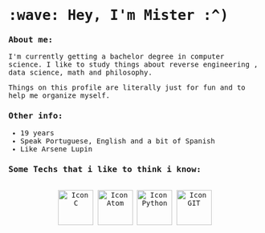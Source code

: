 <samp>
  <h1> :wave: Hey, I'm Mister :^) </h1>

  ### About me:  <br>
  
  I'm currently getting a bachelor degree in computer science.
  I like to study things about reverse engineering , data science, math and
  philosophy.
  <br>
  
  Things on this profile are literally just for fun and to help me
  organize myself.
  <br>
  
  
  ### Other info:
  - 19 years
  - Speak Portuguese, English and a bit of Spanish
  - Like Arsene Lupin

 
  ### Some Techs that i like to think i know:
  

  <br>
  
  
  <div align = "center" style="display: inline_block">
    <img align="center" alt="Icon C" width="70" src="https://cdn.jsdelivr.net/gh/devicons/devicon/icons/c/c-original.svg"/>
    <img align="center" alt="Icon Atom" width="70" src="https://upload.wikimedia.org/wikipedia/commons/thumb/e/e2/Atom_1.0_icon.png/600px-Atom_1.0_icon.png?20160921001112"/>
    <img align="center" alt="Icon Python" width="70" src="https://cdn-icons-png.flaticon.com/512/5968/5968350.png"/>
    <img align="center" alt="Icon GIT" width="70" src="https://git-scm.com/images/logos/downloads/Git-Icon-1788C.png"/>
    </div> 
  
  <br>
  <br>
  
 
</samp>
